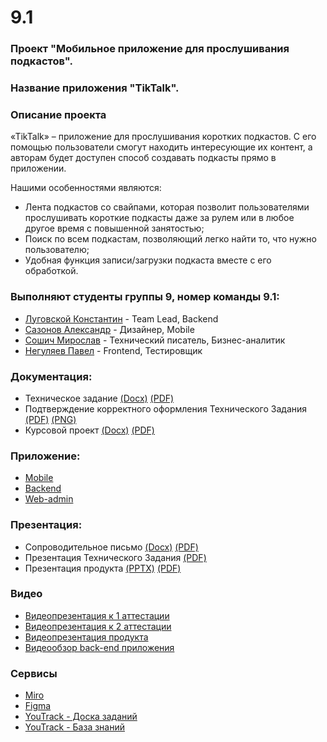 # 9.1

### Проект "Мобильное приложение для прослушивания подкастов".

### Название приложения "TikTalk".

### Описание проекта
«TikTalk» – приложение для прослушивания коротких подкастов. С его помощью пользователи смогут находить интересующие их контент, а авторам будет доступен способ создавать подкасты прямо в приложении.

Нашими особенностями являются:
-  Лента подкастов со свайпами, которая позволит пользователями прослушивать короткие подкасты даже за рулем или в любое другое время с повышенной занятостью;
-  Поиск по всем подкастам, позволяющий легко найти то, что нужно пользователю;
-  Удобная функция записи/загрузки подкаста вместе с его обработкой.

### Выполняют студенты группы 9, номер команды 9.1:
- [Луговской Константин](https://github.com/Demiurge451) - Team Lead, Backend
- [Сазонов Александр](https://github.com/SazonovAlexander) - Дизайнер, Mobile
- [Сошич Мирослав](https://github.com/FunnyMogila) - Технический писатель, Бизнес-аналитик
- [Негуляев Павел](https://github.com/Snoppei) - Frontend, Тестировщик

### Документация:

- Техническое задание [(Docx)](https://github.com/SazonovAlexander/9.1-TikTalk/blob/main/documentation/technical%20assignment/%D0%A2%D0%B5%D1%85%D0%BD%D0%B8%D1%87%D0%B5%D1%81%D0%BA%D0%BE%D0%B5%20%D0%97%D0%B0%D0%B4%D0%B0%D0%BD%D0%B8%D0%B5.docx) [(PDF)](https://github.com/SazonovAlexander/9.1-TikTalk/blob/main/documentation/technical%20assignment/%D0%A2%D0%B5%D1%85%D0%BD%D0%B8%D1%87%D0%B5%D1%81%D0%BA%D0%BE%D0%B5%20%D0%97%D0%B0%D0%B4%D0%B0%D0%BD%D0%B8%D0%B5.pdf)
- Подтверждение корректного оформления Технического Задания [(PDF)](https://github.com/SazonovAlexander/9.1-TikTalk/blob/main/documentation/technical%20assignment/%D0%9E%D1%84%D0%BE%D1%80%D0%BC%D0%BB%D0%B5%D0%BD%D0%B8%D0%B5.pdf) [(PNG)](https://github.com/SazonovAlexander/9.1-TikTalk/blob/main/documentation/technical%20assignment/%D0%9E%D1%84%D0%BE%D1%80%D0%BC%D0%BB%D0%B5%D0%BD%D0%B8%D0%B5.png)
- Курсовой проект [(Docx)](https://github.com/SazonovAlexander/9.1-TikTalk/blob/main/documentation/course%20project/%D0%9A%D1%83%D1%80%D1%81%D0%BE%D0%B2%D0%BE%D0%B9%20%D0%BF%D1%80%D0%BE%D0%B5%D0%BA%D1%82%20TikTalk.docx) [(PDF)](https://github.com/SazonovAlexander/9.1-TikTalk/blob/main/documentation/course%20project/%D0%9A%D1%83%D1%80%D1%81%D0%BE%D0%B2%D0%BE%D0%B9%20%D0%BF%D1%80%D0%BE%D0%B5%D0%BA%D1%82%20TikTalk.pdf)

### Приложение:

- [Mobile](https://github.com/SazonovAlexander/9.1_TikTalk_mobile/tree/main)
- [Backend](https://github.com/Demiurge451/tiktalk_backend/tree/master)
- [Web-admin](https://github.com/Snoppei/tiktalk_frontend_web/tree/master)

### Презентация:

- Сопроводительное письмо [(Docx)](https://github.com/SazonovAlexander/9.1-TikTalk/blob/main/documentation/cover%20letter%20product/%D0%A1%D0%BE%D0%BF%D1%80%D0%BE%D0%B2%D0%BE%D0%B4%D0%B8%D1%82%D0%B5%D0%BB%D1%8C%D0%BD%D0%BE%D0%B5%20%D0%BF%D0%B8%D1%81%D1%8C%D0%BC%D0%BE.docx) [(PDF)](https://github.com/SazonovAlexander/9.1-TikTalk/blob/main/documentation/cover%20letter%20product/%D0%A1%D0%BE%D0%BF%D1%80%D0%BE%D0%B2%D0%BE%D0%B4%D0%B8%D1%82%D0%B5%D0%BB%D1%8C%D0%BD%D0%BE%D0%B5%20%D0%BF%D0%B8%D1%81%D1%8C%D0%BC%D0%BE.pdf)
- Презентация Технического Задания [(PDF)](https://github.com/SazonovAlexander/9.1-TikTalk/blob/main/presentation/presentation%20TA/%D0%9F%D1%80%D0%B5%D0%B7%D0%B5%D0%BD%D1%82%D0%B0%D1%86%D0%B8%D1%8F%20%D0%A2%D0%97.pdf)
- Презентация продукта [(PPTX)](https://github.com/SazonovAlexander/9.1-TikTalk/blob/main/presentation/presentation%20product/%D0%9F%D1%80%D0%B5%D0%B7%D0%B5%D0%BD%D1%82%D0%B0%D1%86%D0%B8%D1%8F%20TikTalk.pptx) [(PDF)](https://github.com/SazonovAlexander/9.1-TikTalk/blob/main/presentation/presentation%20product/%D0%9F%D1%80%D0%B5%D0%B7%D0%B5%D0%BD%D1%82%D0%B0%D1%86%D0%B8%D1%8F%20TikTalk.pdf)

### Видео

- [Видеопрезентация к 1 аттестации](https://drive.google.com/file/d/1-9fFKRcrjQMoqjNP__9CHRrd_KRXGrnZ/view)
- [Видеопрезентация к 2 аттестации](https://drive.google.com/file/d/1jHy2YFILY7eOrh7Go9uXU_t5cDyT07Yl/view)
- [Видеопрезентация продукта](https://drive.google.com/file/d/1D29ndLVvTKMXk0eyth2k5CC1Xp_A7Mvb/view?usp=sharing)
- [Видеообзор back-end приложения](https://drive.google.com/file/d/1w0jDCiVibf2peKq4ZC7MZXdT1TjckdIq/view?usp=sharing)

### Сервисы
- [Miro](https://miro.com/app/board/uXjVNsiiTFw=/)
- [Figma](https://www.figma.com/file/93EuQVMZvMCWzxlbTRSZsp/9.1?type=design&node-id=0%3A1&mode=design&t=jRcHcgefcyVJFD4s-1)
- [YouTrack - Доска заданий](https://alexandersazonov.youtrack.cloud/agiles/159-2/current)
- [YouTrack - База знаний](https://alexandersazonov.youtrack.cloud/articles/TT)
